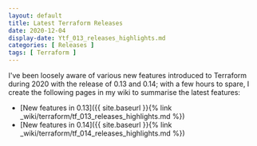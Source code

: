 ```yaml
---
layout: default
title: Latest Terraform Releases
date: 2020-12-04
display-date: Ytf_013_releases_highlights.md
categories: [ Releases ]
tags: [ Terraform ]
---
```


I've been loosely aware of various new features introduced to Terraform during 2020 with the release of 0.13 and 0.14;
with a few hours to spare, I create the following pages in my wiki to summarise the latest features:

- [New features in 0.13]({{ site.baseurl }}{% link _wiki/terraform/tf_013_releases_highlights.md %})
- [New features in 0.14]({{ site.baseurl }}{% link _wiki/terraform/tf_014_releases_highlights.md %})
